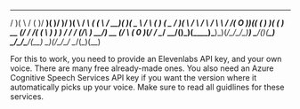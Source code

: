  _  _   __  __  ___  ____  ___  _  _   __   __ _   ___  ____  ____     __   __    ____  _  _   __      __     __  
/ )( \ /  \(  )/ __)(  __)/ __)/ )( \ / _\ (  ( \ / __)(  __)(  _ \   / _\ (  )  (  _ \/ )( \ / _\    /  \   /  \ 
\ \/ /(  O ))(( (__  ) _)( (__ ) __ (/    \/    /( (_ \ ) _)  )   /  /    \/ (_/\ ) __/) __ (/    \  (  0 )_(_/ / 
 \__/  \__/(__)\___)(____)\___)\_)(_/\_/\_/\_)__) \___/(____)(__\_)  \_/\_/\____/(__)  \_)(_/\_/\_/   \__/(_)(__) 

For this to work, you need to provide an Elevenlabs API key, and your own voice. There are many free already-made ones.
You also need an Azure Cognitive Speech Services API key if you want the version where it automatically picks up your voice.
Make sure to read all guidlines for these services.
